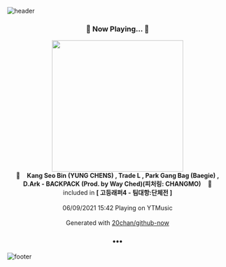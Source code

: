 ![header](https://capsule-render.vercel.app/api?type=wave&height=170&section=header&text=Hi.%20I'm%20SHIFT&fontColor=090707&fontAlignX=45&fontAlignY=65&fontSize=100)

<h3 align="center">🎵 Now Playing... 🎵</h3>
<p align="center">
  <a href="https://music.youtube.com/watch?v=ccEXonZ-XtI">
    <img width="300" src="https://lh3.googleusercontent.com/X4LCLRS0OEIWLl8B-9uDZIbRGscYSkYmeMGAFrI2TLrjQRqNWofckgAbT2HaHUWWi76wlCx0SQmiEic">
  </a>
  <br>
  🎵&nbsp&nbsp&nbsp <b>Kang Seo Bin (YUNG CHENS) , Trade L , Park Gang Bag (Baegie) , D.Ark - BACKPACK (Prod. by Way Ched)(피처링: CHANGMO)</b> &nbsp&nbsp&nbsp🎵
  <br>
  included in <b>[ 고등래퍼4 - 팀대항:단체전 ]</b>
  
  <br />
  <br />
  06/09/2021 15:42 Playing on YTMusic
  <br />
  <br />
  Generated with <a href="https://github.com/20chan/github-now">20chan/github-now</a>
</p>

<h3 align="center">•••</h3>

![footer](https://capsule-render.vercel.app/api?type=wave&height=150&section=footer)
